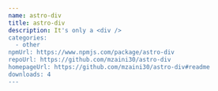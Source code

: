 ```yaml
---
name: astro-div
title: astro-div
description: It's only a <div />
categories:
  - other
npmUrl: https://www.npmjs.com/package/astro-div
repoUrl: https://github.com/mzaini30/astro-div
homepageUrl: https://github.com/mzaini30/astro-div#readme
downloads: 4
---
```

